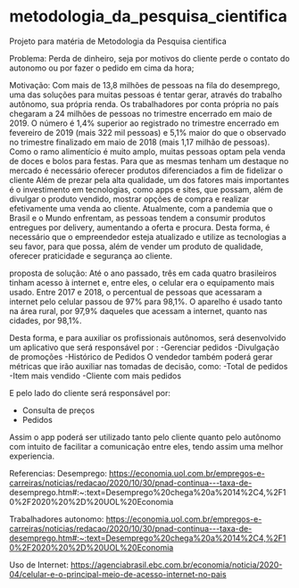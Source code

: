 # metodologia_da_pesquisa_cientifica
Projeto para matéria de Metodologia da Pesquisa cientifica

Problema: Perda de dinheiro, seja por motivos do cliente perde o contato do autonomo ou por fazer o pedido em cima da hora;


Motivação: 
  Com mais de 13,8 milhões de pessoas na fila do desemprego, uma das soluções para muitas pessoas é tentar gerar, através do trabalho autônomo, sua própria renda.
  Os trabalhadores por conta própria no país chegaram a 24 milhões de pessoas no trimestre encerrado em maio de 2019. O número é 1,4% superior ao registrado no trimestre encerrado em fevereiro de 2019 (mais 322 mil pessoas) e 5,1% maior do que o observado no trimestre finalizado em maio de 2018 (mais 1,17 milhão de pessoas).  
  Como o ramo alimentício é muito amplo, muitas pessoas optam pela venda de doces e bolos para festas. Para que as mesmas tenham um destaque no mercado é necessário oferecer produtos diferenciados a fim de fidelizar o cliente 
  Além de prezar pela alta qualidade, um dos fatores mais importantes é o investimento em tecnologias, como apps e sites, que possam, além de divulgar o produto vendido, mostrar opções de compra e realizar efetivamente uma venda ao cliente. Atualmente, com a pandemia que o Brasil e o Mundo enfrentam, as pessoas tendem a consumir produtos entregues por delivery, aumentando a oferta e procura.
  Desta forma, é necessário que o empreendedor esteja atualizado e utilize as tecnologias a seu favor, para que possa, além de vender um produto de qualidade, oferecer praticidade e segurança ao cliente.


proposta de solução: 
  Até o ano passado, três em cada quatro brasileiros tinham acesso à internet e, entre eles, o celular era o equipamento mais usado. Entre 2017 e 2018, o percentual de pessoas que acessaram a internet pelo celular passou de 97% para 98,1%. O aparelho é usado tanto na área rural, por 97,9% daqueles que acessam a internet, quanto nas cidades, por 98,1%.

  Desta forma, e para auxiliar os profissionais autônomos, será desenvolvido um aplicativo que será responsável por : 
  -Gerenciar pedidos
  -Divulgação de promoções
  -Histórico de Pedidos 
  O vendedor também poderá gerar métricas que irão auxiliar nas tomadas de decisão, como:
  -Total de pedidos
  -Item mais vendido 
  -Cliente com mais pedidos

  E pelo lado do cliente será responsável por: 
  - Consulta de preços
  - Pedidos 

  Assim o app poderá ser utilizado tanto pelo cliente quanto pelo autônomo com intuito de facilitar a comunicação entre eles, tendo assim uma melhor experiencia. 
  
  
  Referencias: 
  Desemprego: https://economia.uol.com.br/empregos-e-carreiras/noticias/redacao/2020/10/30/pnad-continua---taxa-de-        desemprego.htm#:~:text=Desemprego%20chega%20a%2014%2C4,%2F10%2F2020%20%2D%20UOL%20Economia
  
  Trabalhadores autonomo: https://economia.uol.com.br/empregos-e-carreiras/noticias/redacao/2020/10/30/pnad-continua---taxa-de-desemprego.htm#:~:text=Desemprego%20chega%20a%2014%2C4,%2F10%2F2020%20%2D%20UOL%20Economia
  
  Uso de Internet: https://agenciabrasil.ebc.com.br/economia/noticia/2020-04/celular-e-o-principal-meio-de-acesso-internet-no-pais
  
 

